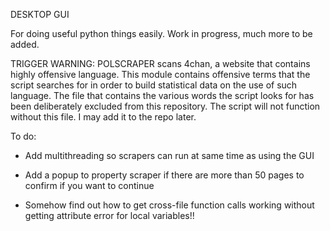 DESKTOP GUI

For doing useful python things easily. Work in progress, much more to be added.

TRIGGER WARNING: POLSCRAPER scans 4chan, a website that contains highly offensive language. This module contains offensive terms that the script searches for in order to build statistical data on the use of such language. The file that contains the various words the script looks for has been deliberately excluded from this repository. The script will not function without this file. I may add it to the repo later.

To do:

- Add multithreading so scrapers can run at same time as using the GUI
- Add a popup to property scraper if there are more than 50 pages to confirm if you want to continue

- Somehow find out how to get cross-file function calls working without getting attribute error for local variables!!
